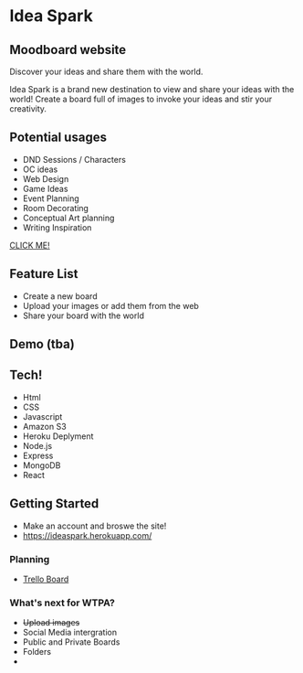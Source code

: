 # Idea Spark
## Moodboard website

<!-- ![icon](https://i.imgur.com/8iUzrPc.png) -->

Discover your ideas and share them with the world.

Idea Spark is a brand new destination to view and share your ideas with the world! Create a board full of images to invoke your ideas and stir your creativity.

## Potential usages
- DND Sessions / Characters
- OC ideas
- Web Design
- Game Ideas
- Event Planning
- Room Decorating
- Conceptual Art planning
- Writing Inspiration

[CLICK ME!](https://ideaspark.herokuapp.com/)

## Feature List

- Create a new board
- Upload your images or add them from the web
- Share your board with the world

## Demo (tba)

<!-- <img src="https://i.imgur.com/AXVHvhD.png" alt="img1" width="50%"/>
<img src="https://user-images.githubusercontent.com/7240924/126803967-55401e90-aca4-4245-abc9-81457c2ec5f1.gif" alt="img3" width="50%"/>
<img src="https://i.imgur.com/eevQPFb.png" alt="img2" width="50%"/> -->

## Tech!

- Html
- CSS
- Javascript
- Amazon S3
- Heroku Deplyment
- Node.js
- Express
- MongoDB
- React

## Getting Started
- Make an account and broswe the site!
- https://ideaspark.herokuapp.com/

### Planning
- [Trello Board](https://trello.com/b/JZ6G2PbT/idea-spark-%F0%9F%92%A1%E2%9C%A8-moodboards)

### What's next for WTPA?
- ~~Upload images~~
- Social Media intergration
- Public and Private Boards
- Folders
- 